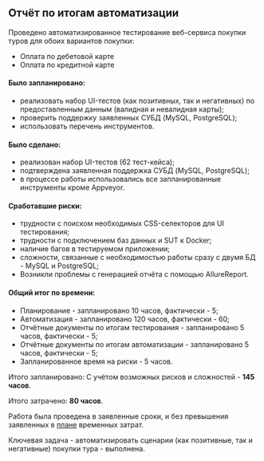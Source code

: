 ## Отчёт по итогам автоматизации

Проведено автоматизированное тестирование веб-сервиса покупки туров для обоих вариантов покупки:
* Оплата по дебетовой карте
* Оплата по кредитной карте

#### Было запланировано:
- реализовать набор UI-тестов (как позитивных, так и негативных) по предоставленным данным (валидная и невалидная карты);
- проверить поддержку заявленных СУБД (MySQL, PostgreSQL);
- использовать перечень инструментов.

#### Было сделано:
- реализован набор UI-тестов (62 тест-кейса);
- подтверждена заявленная поддержка СУБД (MySQL, PostgreSQL);
- в процессе работы использовались все запланированные инструменты кроме Appveyor.

#### Сработавшие риски:
- трудности с поиском необходимых CSS-селекторов для UI тестирования;
- трудности с подключением баз данных и SUT к Docker;
- наличие багов в тестируемом приложении;
- сложности, связанные с необходимостью работы сразу с двумя БД - MySQL и PostgreSQL;
- Возникли проблемы с генерацией отчёта с помощью AllureReport.

#### Общий итог по времени:
- Планирование - запланировано 10 часов, фактически - 5;
- Автоматизация - запланировано 120 часов, фактически - 60;
- Отчётные документы по итогам тестирования - запланировано 5 часов, фактически - 5;
- Отчётные документы по итогам автоматизации - запланировано 5 часов, фактически - 5;
- Запланированное время на риски - 5 часов.

Итого запланировано: С учётом возможных рисков и сложностей - **145 часов**.

Итого затрачено: **80 часов**.

Работа была проведена в заявленные сроки, и без превышения заявленных в [плане](https://github.com/AlenaBobrov/QA_Auto_Diploma/blob/main/Documentation/Plan.md) временных затрат.

Ключевая задача - автоматизировать сценарии (как позитивные, так и негативные) покупки тура - выполнена.

